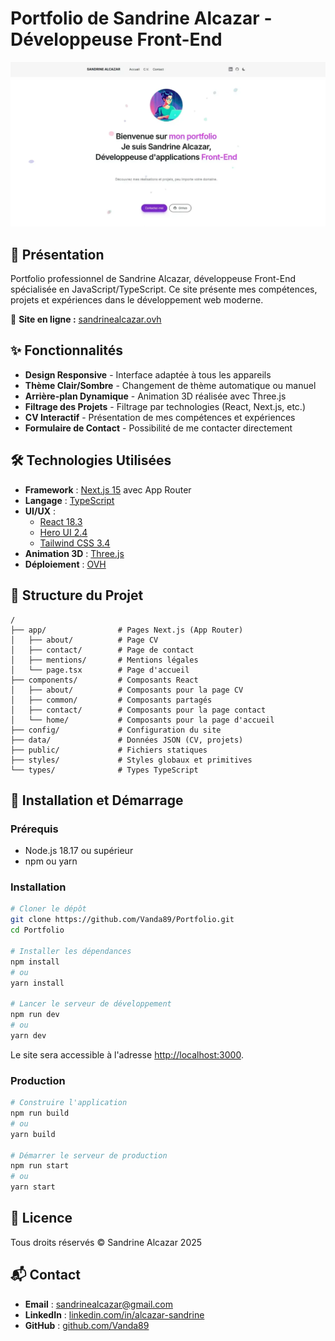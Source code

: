 # Portfolio de Sandrine Alcazar - Développeuse Front-End

![Portfolio Screenshot](/public/images/portfolio_thumbnail.webp)

## 🚀 Présentation

Portfolio professionnel de Sandrine Alcazar, développeuse Front-End spécialisée en JavaScript/TypeScript. Ce site présente mes compétences, projets et expériences dans le développement web moderne.

🔗 **Site en ligne :** [sandrinealcazar.ovh](https://sandrinealcazar.ovh)

## ✨ Fonctionnalités

- **Design Responsive** - Interface adaptée à tous les appareils
- **Thème Clair/Sombre** - Changement de thème automatique ou manuel
- **Arrière-plan Dynamique** - Animation 3D réalisée avec Three.js
- **Filtrage des Projets** - Filtrage par technologies (React, Next.js, etc.)
- **CV Interactif** - Présentation de mes compétences et expériences
- **Formulaire de Contact** - Possibilité de me contacter directement

## 🛠️ Technologies Utilisées

- **Framework** : [Next.js 15](https://nextjs.org/) avec App Router
- **Langage** : [TypeScript](https://www.typescriptlang.org/)
- **UI/UX** :
  - [React 18.3](https://react.dev/)
  - [Hero UI 2.4](https://heroui.com/)
  - [Tailwind CSS 3.4](https://tailwindcss.com/)
- **Animation 3D** : [Three.js](https://threejs.org/)
- **Déploiement** : [OVH](https://ovh.com)

## 📂 Structure du Projet

```
/
├── app/                # Pages Next.js (App Router)
│   ├── about/          # Page CV
│   ├── contact/        # Page de contact
│   ├── mentions/       # Mentions légales
│   └── page.tsx        # Page d'accueil
├── components/         # Composants React
│   ├── about/          # Composants pour la page CV
│   ├── common/         # Composants partagés
│   ├── contact/        # Composants pour la page contact
│   └── home/           # Composants pour la page d'accueil
├── config/             # Configuration du site
├── data/               # Données JSON (CV, projets)
├── public/             # Fichiers statiques
├── styles/             # Styles globaux et primitives
└── types/              # Types TypeScript
```

## 🚀 Installation et Démarrage

### Prérequis

- Node.js 18.17 ou supérieur
- npm ou yarn

### Installation

```bash
# Cloner le dépôt
git clone https://github.com/Vanda89/Portfolio.git
cd Portfolio

# Installer les dépendances
npm install
# ou
yarn install

# Lancer le serveur de développement
npm run dev
# ou
yarn dev
```

Le site sera accessible à l'adresse [http://localhost:3000](http://localhost:3000).

### Production

```bash
# Construire l'application
npm run build
# ou
yarn build

# Démarrer le serveur de production
npm run start
# ou
yarn start
```

## 📝 Licence

Tous droits réservés © Sandrine Alcazar 2025

## 📬 Contact

- **Email** : [sandrinealcazar@gmail.com](mailto:sandrinealcazar@gmail.com)
- **LinkedIn** : [linkedin.com/in/alcazar-sandrine](https://www.linkedin.com/in/alcazar-sandrine/)
- **GitHub** : [github.com/Vanda89](https://github.com/Vanda89)

